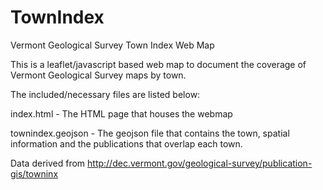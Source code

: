 # TownIndex
Vermont Geological Survey Town Index Web Map

This is a leaflet/javascript based web map to document the coverage of Vermont Geological Survey maps by town.

The included/necessary files are listed below:

index.html - The HTML page that houses the webmap

townindex.geojson - The geojson file that contains the town, spatial information and the publications that overlap each town.


Data derived from http://dec.vermont.gov/geological-survey/publication-gis/towninx
